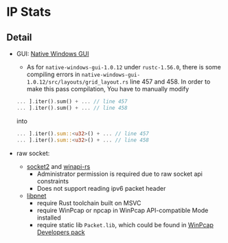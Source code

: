 # IP Stats

## Detail

- GUI: [Native Windows GUI](https://github.com/gabdube/native-windows-gui)
  - As for `native-windows-gui-1.0.12` under `rustc-1.56.0`, there is some compiling errors in `native-windows-gui-1.0.12/src/layouts/grid_layout.rs` line 457 and 458. In order to make this pass compilation, You have to manually modify

  ```rust
  ... ].iter().sum() + ... // line 457
  ... ].iter().sum() + ... // line 458
  ```

  into

  ```rust
  ... ].iter().sum::<u32>() + ... // line 457
  ... ].iter().sum::<u32>() + ... // line 458
  ```

- raw socket: 
  - [socket2](https://github.com/rust-lang/socket2) and [winapi-rs](https://github.com/retep998/winapi-rs)
    - Administrator permission is required due to raw socket api constraints
    - Does not support reading ipv6 packet header
  - [libpnet](https://github.com/libpnet/libpnet)
    - require Rust toolchain built on MSVC
    - require WinPcap or npcap in WinPcap API-compatible Mode installed
    - require static lib `Packet.lib`, which could be found in [WinPcap Developers pack](https://www.winpcap.org/devel.htm)

